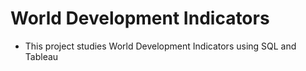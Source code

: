 # World Development Indicators
- This project studies World Development Indicators using SQL and Tableau